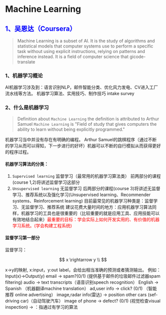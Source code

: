 # Machine Learning
## <font color='blue'>1、吴恩达（Coursera）</font>
> Machine Learning is a subset of AI. It is the study of    algorithms and statistical models that computer systems use to perform a specific task without using explicit instructions, relying on patterns and inference instead. It is a field of computer science that gicode-translate

### 1、机器学习概论
AI机器学习涉及到：语言识别NLP，邮件智能分类、优化风力发电、CV进入工厂流水线等方法。
机器学习算法、实用技巧、制作技巧
intake survey  

### 2、什么是机器学习

>Definition about `Machine Learning`
the definition is attributed to Arthur Samuel 
`Machine Learning` is "Field of study that gives computers the ability to learn without being explicitly programmed."

机器学习当中并没有存在有明确的编程。
Arthur Samuel的跳棋程序（通过不断的学习从而可以得知，下一步进行的好坏）机器可以不断的自行模拟从而获得更好的程序过程。
#### 机器学习算法的分类：
1. `Supervised learning` 监督学习（最常用的机器学习算法类）
前两部分的课程(course 1,2)将讲述监督学习这部分
2. `Unsupervised learning` 无监督学习
后两部分的课程(course 3)将讲述无监督学习、推荐系统以及强化学习(Unsupervised learning、Recommender systems、Reinforcement learning)
目前最常见的机器学习种类是：监督学习、无监督学习、推荐系统
建议花费大量时间的地方：应用机器学习算法同样，机器学习的工具也是很重要的（比较重要的就是应用工具、应用技能可以有效地结合起来）<font color='red'>最重要的目标：学会实际上如何开发实用的、有价值的机器学习系统。(学会构建工程系统)</font>

#### 监督学习第一部分
监督学习：

$$
x \rightarrow y \\
$$

x->y的映射, x:input，y:out label，会给出相当准确的预测或者猜测输出。
例如：Input(x)->Output(y)
email -> spam?(0/1) (提供基于邮件的垃圾邮件过滤器spam filtering)
audio -> text transcripts（语音识别speech recognition）
English -> Spanish （机器翻译machine translation）
ad,user info -> click? (0/1) （智能推荐 online advertising）
image,radar info(雷达) -> position other cars (sef-driving car)（自动驾驶汽车）
image of phone -> defect? (0/1) (视觉检查visual inspection)
-> ：指通过有学习的算法